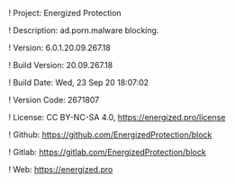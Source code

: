 ! Project: Energized Protection

! Description: ad.porn.malware blocking.

! Version: 6.0.1.20.09.267.18

! Build Version: 20.09.267.18

! Build Date: Wed, 23 Sep 20 18:07:02

! Version Code: 2671807

! License: CC BY-NC-SA 4.0, https://energized.pro/license

! Github: https://github.com/EnergizedProtection/block

! Gitlab: https://gitlab.com/EnergizedProtection/block


! Web: https://energized.pro
